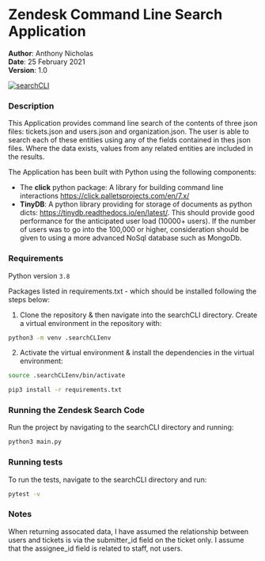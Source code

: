 # Zendesk Command Line Search Application

__Author__: Anthony Nicholas  
__Date__: 25 February 2021  
__Version__: 1.0  


[![searchCLI](https://circleci.com/gh/russelljjarvis/searchCLI.svg?style=svg)](https://app.circleci.com/pipelines/github/russelljjarvis/searchCLI/)

### Description

This Application provides command line search of the contents of three json files: tickets.json and users.json and organization.json.  The user is able to search each of these entities using any of the fields contained in thes json files.  Where the data exists, values from any related entities are included in the results. 

The Application has been built with Python using the following components:
* The __click__ python package: A library for building command line interactions https://click.palletsprojects.com/en/7.x/
* __TinyDB__: A python library providing for storage of documents as python dicts: https://tinydb.readthedocs.io/en/latest/.  This should provide good performance for the anticipated user load (10000+ users).  If the number of users was to go into the 100,000 or higher, consideration should be given to using a more advanced NoSql database such as MongoDb.

### Requirements

Python version `3.8`

Packages listed in requirements.txt - which should be installed following the steps below:

1. Clone the repository & then navigate into the searchCLI directory.  Create a virtual environment in the repository with:

```sh
python3 -m venv .searchCLIenv
```

2. Activate the virtual environment & install the dependencies in the virtual environment:

```sh
source .searchCLIenv/bin/activate

pip3 install -r requirements.txt
````

### Running the Zendesk Search Code

Run the project by navigating to the searchCLI directory and running:

```sh
python3 main.py
````


### Running tests

To run the tests, navigate to the searchCLI directory and run:

```sh
pytest -v
```

### Notes

When returning assocated data, I have assumed the relationship between users and tickets is via the submitter_id field on the ticket only.  I assume that the assignee_id field is related to staff, not users.




